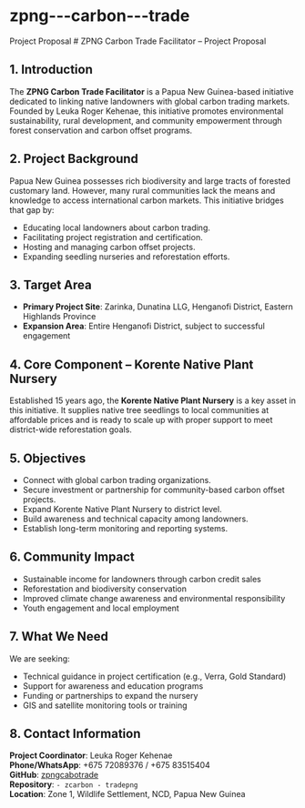 # zpng---carbon---trade
Project Proposal # ZPNG Carbon Trade Facilitator – Project Proposal

## 1. Introduction

The **ZPNG Carbon Trade Facilitator** is a Papua New Guinea-based initiative dedicated to linking native landowners with global carbon trading markets. Founded by Leuka Roger Kehenae, this initiative promotes environmental sustainability, rural development, and community empowerment through forest conservation and carbon offset programs.

## 2. Project Background

Papua New Guinea possesses rich biodiversity and large tracts of forested customary land. However, many rural communities lack the means and knowledge to access international carbon markets. This initiative bridges that gap by:

- Educating local landowners about carbon trading.
- Facilitating project registration and certification.
- Hosting and managing carbon offset projects.
- Expanding seedling nurseries and reforestation efforts.

## 3. Target Area

- **Primary Project Site**: Zarinka, Dunatina LLG, Henganofi District, Eastern Highlands Province
- **Expansion Area**: Entire Henganofi District, subject to successful engagement

## 4. Core Component – Korente Native Plant Nursery

Established 15 years ago, the **Korente Native Plant Nursery** is a key asset in this initiative. It supplies native tree seedlings to local communities at affordable prices and is ready to scale up with proper support to meet district-wide reforestation goals.

## 5. Objectives

- Connect with global carbon trading organizations.
- Secure investment or partnership for community-based carbon offset projects.
- Expand Korente Native Plant Nursery to district level.
- Build awareness and technical capacity among landowners.
- Establish long-term monitoring and reporting systems.

## 6. Community Impact

- Sustainable income for landowners through carbon credit sales
- Reforestation and biodiversity conservation
- Improved climate change awareness and environmental responsibility
- Youth engagement and local employment

## 7. What We Need

We are seeking:
- Technical guidance in project certification (e.g., Verra, Gold Standard)
- Support for awareness and education programs
- Funding or partnerships to expand the nursery
- GIS and satellite monitoring tools or training

## 8. Contact Information

**Project Coordinator**: Leuka Roger Kehenae  
**Phone/WhatsApp**: +675 72089376 / +675 83515404  
**GitHub**: [zpngcabotrade](https://github.com/zpngcabotrade)  
**Repository**: `- zcarbon - tradepng`  
**Location**: Zone 1, Wildlife Settlement, NCD, Papua New Guinea
